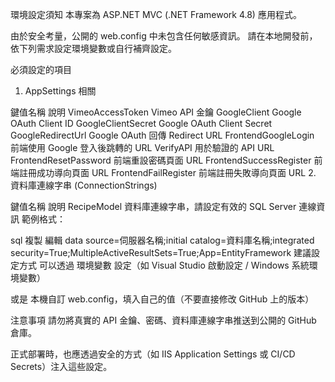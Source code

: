環境設定須知
本專案為 ASP.NET MVC (.NET Framework 4.8) 應用程式。

由於安全考量，公開的 web.config 中未包含任何敏感資訊。
請在本地開發前，依下列需求設定環境變數或自行補齊設定。

必須設定的項目
1. AppSettings 相關

鍵值名稱	說明
VimeoAccessToken	Vimeo API 金鑰
GoogleClient	Google OAuth Client ID
GoogleClientSecret	Google OAuth Client Secret
GoogleRedirectUrl	Google OAuth 回傳 Redirect URL
FrontendGoogleLogin	前端使用 Google 登入後跳轉的 URL
VerifyAPI	用於驗證的 API URL
FrontendResetPassword	前端重設密碼頁面 URL
FrontendSuccessRegister	前端註冊成功導向頁面 URL
FrontendFailRegister	前端註冊失敗導向頁面 URL
2. 資料庫連線字串 (ConnectionStrings)

鍵值名稱	說明
RecipeModel	資料庫連線字串，請設定有效的 SQL Server 連線資訊
範例格式：

sql
複製
編輯
data source=伺服器名稱;initial catalog=資料庫名稱;integrated security=True;MultipleActiveResultSets=True;App=EntityFramework
建議設定方式
可以透過 環境變數 設定（如 Visual Studio 啟動設定 / Windows 系統環境變數）

或是 本機自訂 web.config，填入自己的值（不要直接修改 GitHub 上的版本）

注意事項
請勿將真實的 API 金鑰、密碼、資料庫連線字串推送到公開的 GitHub 倉庫。

正式部署時，也應透過安全的方式（如 IIS Application Settings 或 CI/CD Secrets）注入這些設定。
